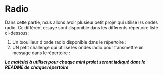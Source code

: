 # Radio

Dans cette partie, nous allons avoir plusieur petit projet qui utilise les ondes radio. Ce différent essaye sont disponible dans les différents répertoire listé ci-dessous:

1. Un brouilleur d'onde radio disponible dans le répertoire :
2. UN petit challenge qui utilise les ondes radio pour transmettre un message dans le répertoire :

***Le matèriel à utiliser pour chaque mini projet seront indiqué dans le README de chaque répertoire***